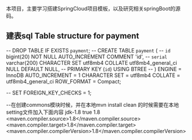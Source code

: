 本项目，主要学习搭建SpringCloud项目模板，以及研究相关springBoot的源码。


建表sql
Table structure for payment
----------------------------
-- DROP TABLE IF EXISTS `payment`;
-- CREATE TABLE `payment`  (
  -- `id` bigint(20) NOT NULL AUTO_INCREMENT COMMENT 'id',
  -- `serial` varchar(200) CHARACTER SET utf8mb4 COLLATE utf8mb4_general_ci NULL DEFAULT NULL,
  -- PRIMARY KEY (`id`) USING BTREE
-- ) ENGINE = InnoDB AUTO_INCREMENT = 1 CHARACTER SET = utf8mb4 COLLATE = utf8mb4_general_ci ROW_FORMAT = Compact;

-- SET FOREIGN_KEY_CHECKS = 1;


--在创建commons模块时候，并在本地mvn install clean 的时候需要在本地setting文件加入下面内容
 <profile>
        <id>jdk-1.8</id>
        <activation>
            <activeByDefault>true</activeByDefault>
            <jdk>1.8</jdk>
        </activation>
        <properties>
            <maven.compiler.source>1.8</maven.compiler.source>
            <maven.compiler.target>1.8</maven.compiler.target>
            <maven.compiler.compilerVersion>1.8</maven.compiler.compilerVersion>
        </properties>
    </profile>